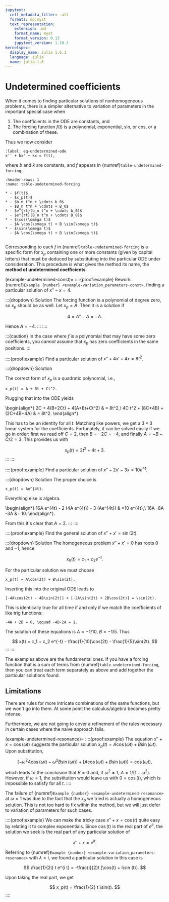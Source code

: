 ```yaml
---
jupytext:
  cell_metadata_filter: -all
  formats: md:myst
  text_representation:
    extension: .md
    format_name: myst
    format_version: 0.13
    jupytext_version: 1.10.3
kernelspec:
  display_name: Julia 1.6.1
  language: julia
  name: julia-1.6
---
```

# Undetermined coefficients

When it comes to finding particular solutions of nonhomogeneous problems, there is a simpler alternative to variation of parameters in the important special case when

1. The coefficients in the ODE are constants, and
2. The forcing function $f(t)$ is a polynomial, exponential, sin, or cos, or a combination of these.

Thus we now consider

```{math}
:label: eq-undetermined-ode
x'' + bx' + kx = f(t),
```

where $b$ and $k$ are constants, and $f$ appears in {numref}`table-undetermined-forcing`. 

```{list-table} Particular solutions for the method of undetermined coefficients.
:header-rows: 1
:name: table-undetermined-forcing

* - $f(t)$
  - $x_p(t)$
* - $b_n t^n + \cdots b_0$
  - $B_n t^n + \cdots + B_0$
* - $e^{rt}(b_n t^n + \cdots b_0)$
  - $e^{rt}(B_n t^n + \cdots B_0)$
* - $\cos(\omega t)$
  - $A \cos(\omega t) + B \sin(\omega t)$
* - $\sin(\omega t)$
  - $A \cos(\omega t) + B \sin(\omega t)$
```

```{index} ! method of undetermined coefficients
```

Corresponding to each $f$ in {numref}`table-undetermined-forcing` is a specific form for $x_p$ containing one or more constants (given by capital letters) that must be deduced by substituting into the particular ODE under consideration. This procedure is what gives the method its name, the **method of undetermined coefficients**.

(example-undetermined-const)=
::::{proof:example} 
Rework {numref}`Example {number} <example-variation_parameters-const>`, finding a particular solution of $x'' - x = 4$. 

:::{dropdown} Solution
The forcing function is a polynomial of degree zero, so $x_p$ should be as well. Let $x_p=A.$ Then it is a solution if

$$
4 = A'' - A = -A.
$$

Hence $A=-4$.
:::
::::

:::{caution}
In the case where $f$ is a polynomial that may have some zero coefficients, you *cannot* assume that $x_p$ has zero coefficients in the same positions.
:::

::::{proof:example}
Find a particular solution of $x'' +4x'+4x=8t^2$. 

:::{dropdown} Solution

The correct form of $x_p$ is a quadratic polynomial, i.e.,

```{math}
x_p(t) = A + Bt + Ct^2.
```

Plugging that into the ODE yields

\begin{align*}
2C + 4(B+2Ct) + 4(A+Bt+Ct^2) & = 8t^2,\\
4C t^2 + (8C+4B) + (2C+4B+4A) & = 8t^2.
\end{align*}

This has to be an identity for all $t$. Matching like powers, we get a $3\times 3$ linear system for the coefficients. Fortunately, it can be solved easily if we go in order: first we read off $C=2$, then $B=-2C=-4$, and finally $A=-B-C/2=3$. This provides us with

$$
x_p(t) =2t^2+4t+3.
$$
:::
::::

::::{proof:example}
Find a particular solution of $x'' - 2x'-3x=10e^{4t}$. 

:::{dropdown} Solution
The proper choice is

```{math}
x_p(t) = Ae^{4t}.
```

Everything else is algebra.

\begin{align*}
16A e^{4t} - 2 (4A e^{4t}) - 3 (Ae^{4t}) & =10 e^{4t},\\
16A -8A -3A &=  10.
\end{align*}.

From this it's clear that $A=2$.
:::
::::

::::{proof:example}
Find the general solution of $x''+x'=\sin(2t)$.

:::{dropdown} Solution
The homogeneous problem $x''+x'=0$ has roots $0$ and $-1$, hence

$$
x_h(t) = c_1 + c_2 e^{-t}.
$$

For the particular solution we must choose

```{math}
x_p(t) = A\cos(2t) + B\sin(2t).
```

Inserting this into the original ODE leads to

```{math}
[-4A\cos(2t) - 4B\sin(2t)] + [-2A\sin(2t) + 2B\cos(2t)] = \sin(2t).
```

This is identically true for all time if and only if we match the coefficients of like trig functions:

```{math}
-4A + 2B = 0, \qquad -4B-2A = 1.
```

The solution of these equations is $A=-1/10$, $B=-1/5$. Thus

$$
x(t) = c_1 + c_2 e^{-t} - \frac{1}{10}\cos(2t) - \frac{1}{5}\sin(2t).
$$
:::
::::

The examples above are the fundamental ones. If you have a forcing function that is a sum of terms from {numref}`table-undetermined-forcing`, then you can treat each term separately as above and add together the particular solutions found.

## Limitations

There are rules for more intricate combinations of the same functions, but we won't go into them. At some point the calculus/algebra becomes pretty intense.

Furthermore, we are not going to cover a refinement of the rules necessary in certain cases where the naive approach fails.

(example-undetermined-resonance)=
::::{proof:example}
The equation $x''+x=\cos(\omega t)$ suggests the particular solution $x_p(t)=A\cos(\omega t)+B\sin(\omega t)$. Upon substitution,

$$
[-\omega^2 A\cos(\omega t) - \omega^2 B\sin(\omega t) ] + [ A\cos(\omega t) + B\sin(\omega t)] =\cos(\omega t),
$$

which leads to the conclusion that $B=0$ and, if $\omega^2 \neq 1$, $A=1/(1-\omega^2)$. However, if $\omega = 1$, the substitution would leave us with $0=\cos(t)$, which is impossible to satisfy for all $t$.
::::

The failure of {numref}`Example {number} <example-undetermined-resonance>` at $\omega = 1$ was due to the fact that the $x_p$ we tried is actually a homogeneous solution. This is not too hard to fix within the method, but we will just defer to variation of parameters for such cases. 

::::{proof:example}
We can make the tricky case $x''+x=\cos(t)$ quite easy by relating it to complex exponentials. Since $\cos(t)$ is the real part of $e^{it}$, the solution we seek is the real part of any particular solution of 

$$
x'' + x = e^{it}.
$$

Referring to {numref}`Example {number} <example-variation_parameters-resonance>` with $\lambda=i$, we found a particular solution in this case is

$$
\frac{1}{2i} t e^{i t} = -\frac{i}{2}t [\cos(t) + i\sin (t)].
$$

Upon taking the real part, we get

$$
x_p(t) = \frac{1}{2} t \sin(t).
$$
::::
